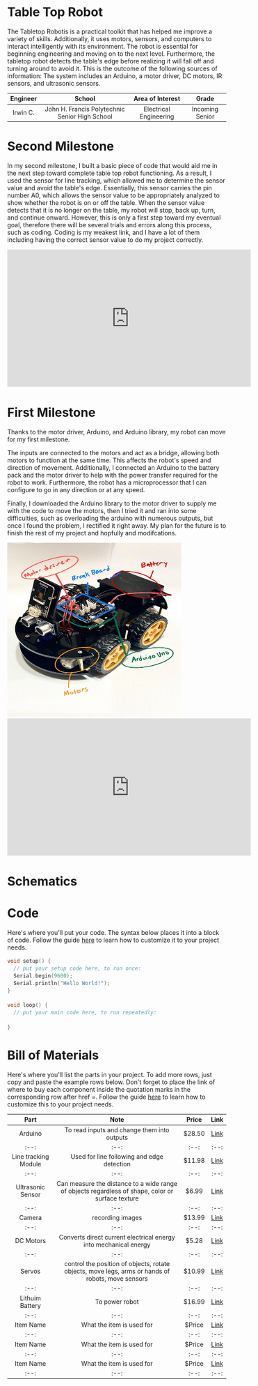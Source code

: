 # Table Top Robot 
The Tabletop Robotis is a practical toolkit that has helped me improve a variety of skills. Additionally, it uses motors, sensors, and computers to interact intelligently with its environment. The robot is essential for beginning engineering and moving on to the next level. Furthermore, the tabletop robot detects the table's edge before realizing it will fall off and turning around to avoid it. This is the outcome of the following sources of information: The system includes an Arduino, a motor driver, DC motors, IR sensors, and ultrasonic sensors.

| **Engineer** | **School** | **Area of Interest** | **Grade** |
|:--:|:--:|:--:|:--:|
| Irwin C. | John H. Francis Polytechnic Senior High School | Electrical Engineering | Incoming Senior

<!--**Replace the BlueStamp logo below with an image of yourself and your completed project. Follow the guide [here](https://tomcam.github.io/least-github-pages/adding-images-github-pages-site.html) if you need help.**-->

<!--![Headstone Image](logo.svg)-->
  
<!--# Final Milestone
For your final milestone, explain the outcome of your project. Key details to include are:
- What you've accomplished since your previous milestone
- What your biggest challenges and triumphs were at BSE
- A summary of key topics you learned about
- What you hope to learn in the future after everything you've learned at BSE-->

<!--**Don't forget to replace the text below with the embedding for your milestone video. Go to Youtube, click Share -> Embed, and copy
and paste the code to replace what's below.**-->

<!--<iframe width="560" height="315" src="https://www.youtube.com/embed/F7M7imOVGug" title="YouTube video player" frameborder="0" allow="accelerometer; autoplay; clipboard-write; encrypted-media; gyroscope; picture-in-picture; web-share" allowfullscreen></iframe>-->

# Second Milestone
In my second milestone, I built a basic piece of code that would aid me in the next step toward complete table top robot functioning. As a result, I used the sensor for line tracking, which allowed me to determine the sensor value and avoid the table's edge. Essentially, this sensor carries the pin number A0, which allows the sensor value to be appropriately analyzed to show whether the robot is on or off the table. When the sensor value detects that it is no longer on the table, my robot will stop, back up, turn, and continue onward. However, this is only a first step toward my eventual goal, therefore there will be several trials and errors along this process, such as coding. Coding is my weakest link, and I have a lot of them including having the correct sensor value to do my project correctly.

<!--**Don't forget to replace the text below with the embedding for your milestone video. Go to Youtube, click Share -> Embed, and copy
and paste the code to replace what's below.**-->

<iframe width="560" height="315" src="https://www.youtube.com/embed/y3VAmNlER5Y" title="YouTube video player" frameborder="0" allow="accelerometer; autoplay; clipboard-write; encrypted-media; gyroscope; picture-in-picture; web-share" allowfullscreen></iframe>

# First Milestone
Thanks to the motor driver, Arduino, and Arduino library, my robot can move for my first milestone.

The inputs are connected to the motors and act as a bridge, allowing both motors to function at the same time. This affects the robot's speed and direction of movement. Additionally, I connected an Arduino to the battery pack and the motor driver to help with the power transfer required for the robot to work. Furthermore, the robot has a microprocessor that I can configure to go in any direction or at any speed. 

Finally, I downloaded the Arduino library to the motor driver to supply me with the code to move the motors, then I tried it and ran into some difficulties, such as overloading the arduino with numerous outputs, but once I found the problem, I rectified it right away. My plan for the future is to finish the rest of my project and hopfully and modifcations. 

<img src="Image" alt="drawing" height="400" width="400"/>

<iframe width="560" height="315" src="https://www.youtube.com/embed/4TMorQ3VmTU" title="YouTube video player" frameborder="0" allow="accelerometer; autoplay; clipboard-write; encrypted-media; gyroscope; picture-in-picture; web-share" allowfullscreen></iframe>

# Schematics 
<!--Here's where you'll put images of your schematics. [Tinkercad](https://www.tinkercad.com/blog/official-guide-to-tinkercad-circuits) and [Fritzing]( 14451_14450_sfe_motor_driver-dual_TB6612FNG_v11) 14451_14450_sfe_motor_driver-dual_TB6612FNG_v11.fzpz are both great resoruces to create professional schematic diagrams, though BSE recommends Tinkercad becuase it can be done easily and for free in the browser. -->

# Code
Here's where you'll put your code. The syntax below places it into a block of code. Follow the guide [here]([url](https://www.markdownguide.org/extended-syntax/)) to learn how to customize it to your project needs. 

```c++
void setup() {
  // put your setup code here, to run once:
  Serial.begin(9600);
  Serial.println("Hello World!");
}

void loop() {
  // put your main code here, to run repeatedly:

}
```

# Bill of Materials
Here's where you'll list the parts in your project. To add more rows, just copy and paste the example rows below.
Don't forget to place the link of where to buy each component inside the quotation marks in the corresponding row after href =. Follow the guide [here]([url](https://www.markdownguide.org/extended-syntax/)) to learn how to customize this to your project needs. 

| **Part** | **Note** | **Price** | **Link** |
|:--:|:--:|:--:|:--:|
| Arduino | To read inputs and change them into outputs | $28.50 | <a href="https://www.amazon.com/Arduino-A000066-ARDUINO-UNO-R3/dp/B008GRTSV6"> Link </a> |
|:--:|:--:|:--:|:--:|
|Line tracking Module  | Used for line following and edge detection | $11.98 | <a href="https://www.amazon.com/OSOYOO-5-Line-Tracking-Sensor-Female/dp/B091BRVBXD/ref=sr_1_2?crid=1L6IXN7JQAVR8&keywords=line+tracking+sensor+module&qid=1687830416&s=electronics&sprefix=line+tracking+sensor+module%2Celectronics%2C256&sr=1-2"> Link </a> |
|:--:|:--:|:--:|:--:|
| Ultrasonic Sensor | Can measure the distance to a wide range of objects regardless of shape, color or surface texture| $6.99 | <a href="https://www.amazon.com/CUQI-Ultrasonic-Measuring-Transmitter-Compatible/dp/B092D2DS1Y/ref=sr_1_3?crid=ANG1F83QMC03&keywords=Ultrasonic+sensor&qid=1687831203&s=electronics&sprefix=ultrasonic+senso%2Celectronics%2C193&sr=1-3"> Link </a> |
|:--:|:--:|:--:|:--:|
| Camera | recording images | $13.99 | <a href="https://www.amazon.com/Aokin-ESP32-CAM-Development-Bluetooth-Arduino/dp/B0C1V3R6SM/ref=sr_1_2?crid=1VMF6AUE9XNNN&keywords=camera+for+robot+TY-OV2640-12.7&qid=1687832917&s=electronics&sprefix=camera+for+robot+ty-ov2640-12.7%2Celectronics%2C235&sr=1-2"> Link </a> |
|:--:|:--:|:--:|:--:|
| DC Motors | Converts direct current electrical energy into mechanical energy | $5.28 | <a href="https://www.amazon.com/Yahboom-Motor-Leads-Shaft-248RPM/dp/B0BTHGG83F/ref=sr_1_13?keywords=DC+motors&qid=1687833562&sr=8-13"> Link </a> |
|:--:|:--:|:--:|:--:|
| Servos |control the position of objects, rotate objects, move legs, arms or hands of robots, move sensors | $10.99 | <a href="https://www.amazon.com/Maxmoral-Upgraded-Digital-Vehicle-Helicopter/dp/B07NV476P7/ref=d_pd_di_sccai_cn_sccl_2_6/136-6372419-2431801?pd_rd_w=rsun0&content-id=amzn1.sym.e13de93e-5518-4644-8e6b-4ee5f2e0b062&pf_rd_p=e13de93e-5518-4644-8e6b-4ee5f2e0b062&pf_rd_r=1JK02F0V52D7DJ56JSA0&pd_rd_wg=XuDbu&pd_rd_r=8767de95-190c-438c-b54f-a22aac2229ab&pd_rd_i=B07NV476P7&psc=1"> Link </a> |
|:--:|:--:|:--:|:--:|
| Lithuim Battery | To power robot | $16.99 | <a href="https://www.amazon.com/KBT-3-7V-1000mAh-Li-Polymer-Battery/dp/B0BJPFR756/ref=sr_1_2_sspa?crid=34OKC9CQ0OQIO&keywords=lithium+battery+5v&qid=1687843031&sprefix=lithium+battery+v%2Caps%2C387&sr=8-2-spons&sp_csd=d2lkZ2V0TmFtZT1zcF9hdGY&psc=1"> Link </a> |
|:--:|:--:|:--:|:--:|
| Item Name | What the item is used for | $Price | <a href="https://www.amazon.com/Arduino-A000066-ARDUINO-UNO-R3/dp/B008GRTSV6/"> Link </a> |
|:--:|:--:|:--:|:--:|
| Item Name | What the item is used for | $Price | <a href="https://www.amazon.com/Arduino-A000066-ARDUINO-UNO-R3/dp/B008GRTSV6/"> Link </a> |
|:--:|:--:|:--:|:--:|
| Item Name | What the item is used for | $Price | <a href="https://www.amazon.com/Arduino-A000066-ARDUINO-UNO-R3/dp/B008GRTSV6/"> Link </a> |
|:--:|:--:|:--:|:--:|


<!--# Other Resources/Examples
One of the best parts about Github is that you can view how other people set up their own work. Here are some past BSE portfolios that are awesome examples. You can view how they set up their portfolio, and you can view their index.md files to understand how they implemented different portfolio components.
- [Example 1](https://trashytuber.github.io/YimingJiaBlueStamp/)
- [Example 2](https://sviatil0.github.io/Sviatoslav_BSE/)
- [Example 3](https://arneshkumar.github.io/arneshbluestamp/)

To watch the BSE tutorial on how to create a portfolio, click here.-->
